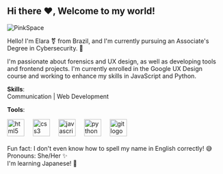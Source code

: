 ## Hi there ❤️, Welcome to my world!
![PinkSpace](https://github.com/user-attachments/assets/9f294063-9293-426f-9229-ba3adfdb9b63)

Hello! I'm Elara ⚧️ from Brazil, and I'm currently pursuing an Associate's Degree in Cybersecurity. 🏫

I'm passionate about forensics and UX design, as well as developing tools and frontend projects. I'm currently enrolled in the Google UX Design course and working to enhance my skills in JavaScript and Python.

**Skills**: <br>
Communication | Web Development

**Tools**: <br>
<div align="left">
  <img src="https://cdn.jsdelivr.net/gh/devicons/devicon/icons/html5/html5-original.svg" height="40" alt="html5 logo"  />
  <img width="12" />
  <img src="https://cdn.jsdelivr.net/gh/devicons/devicon/icons/css3/css3-original.svg" height="40" alt="css3 logo"  />
  <img width="12" />
  <img src="https://cdn.jsdelivr.net/gh/devicons/devicon/icons/javascript/javascript-original.svg" height="40" alt="javascript logo"  />
  <img width="12" />
  <img src="https://cdn.jsdelivr.net/gh/devicons/devicon/icons/python/python-original.svg" height="40" alt="python logo"  />
  <img width="12" />
  <img src="https://cdn.jsdelivr.net/gh/devicons/devicon/icons/git/git-original.svg" height="40" alt="git logo"  />
</div>
<br>
Fun fact: I don't even know how to spell my name in English correctly! 😅 <br>
Pronouns: She/Her ✨ <br>
I'm learning Japanese! 🌸
